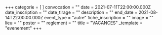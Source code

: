 +++
categorie = [ ]
convocation = ""
date = 2021-07-11T22:00:00.000Z
date_inscription = ""
date_tirage = ""
description = ""
end_date = 2021-08-14T22:00:00.000Z
event_type = "autre"
fiche_inscription = ""
image = ""
lieu = ""
poster = ""
reglement = ""
title = "VACANCES"
_template = "evenement"
+++

